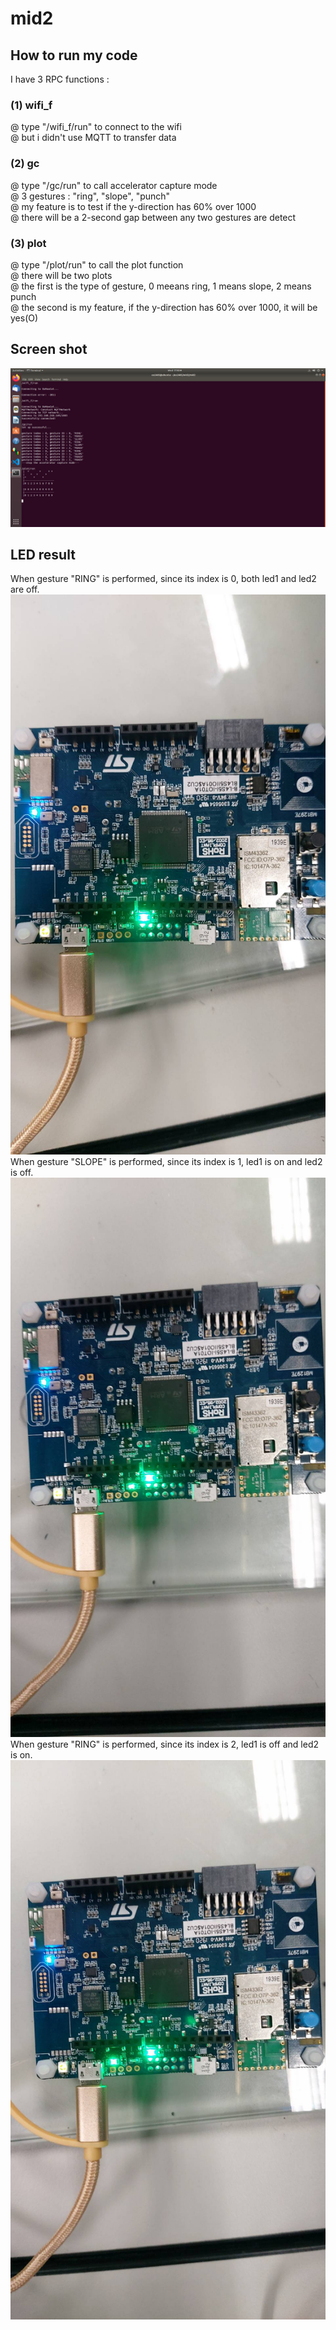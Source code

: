 # mid2

## How to run my code  
I have 3 RPC functions :  
### (1) wifi_f  
@ type "/wifi_f/run" to connect to the wifi  
@ but i didn't use MQTT to transfer data  

### (2) gc  
@ type "/gc/run" to call accelerator capture mode  
@ 3 gestures : "ring", "slope", "punch"  
@ my feature is to test if the y-direction has 60% over 1000  
@ there will be a 2-second gap between any two gestures are detect  

### (3) plot  
@ type "/plot/run" to call the plot function  
@ there will be two plots  
@ the first is the type of gesture, 0 meeans ring, 1 means slope, 2 means punch  
@ the second is my feature, if the y-direction has 60% over 1000, it will be yes(O)  

## Screen shot
![image](https://github.com/Darowcat/mid2/blob/master/mid2/Screenshot%20from%202021-05-12%2017-40-55.png)  

## LED result  
When gesture "RING" is performed, since its index is 0, both led1 and led2 are off.  
![image](https://github.com/Darowcat/mid2/blob/master/236558.jpg)  
When gesture "SLOPE" is performed, since its index is 1, led1 is on and led2 is off.  
![image](https://github.com/Darowcat/mid2/blob/master/236559.jpg)  
When gesture "RING" is performed, since its index is 2, led1 is off and led2 is on.   
![image](https://github.com/Darowcat/mid2/blob/master/236560.jpg)  
